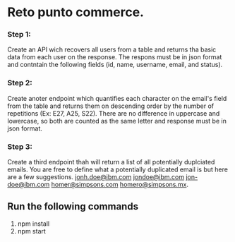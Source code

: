 # Reto punto commerce.

### Step 1: 
Create an API wich recovers all users from a table and returns tha basic data from each user on the response. The respons must be in json format and contntain the following fields (id, name, username, email, and status).

### Step 2: 
Create anoter endpoint which quantifies each character on the email's field from the table and returns them on descending order by the number of repetitions (Ex: E27, A25, S22). There are no difference in uppercase and lowercase, so both are counted as the same letter and response must be in json format.

### Step 3: 
Create a third endpoint thah will return a list of all potentially duplciated emails. You are free to define what a potentially duplicated email is but here are a few suggestions. jonh.doe@ibm.com jondoe@ibm.com jon-doe@ibm.com homer@simpsons.com homero@simpsons.mx.

## Run the following commands

1. npm install
2. npm start